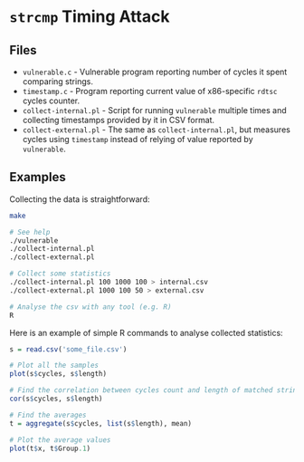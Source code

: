 # `strcmp` Timing Attack

## Files

* `vulnerable.c` - Vulnerable program reporting number of cycles it spent
    comparing strings.
* `timestamp.c` - Program reporting current value of x86-specific `rdtsc`
    cycles counter.
* `collect-internal.pl` - Script for running `vulnerable` multiple times and
    collecting timestamps provided by it in CSV format.
* `collect-external.pl` - The same as `collect-internal.pl`, but measures
    cycles using `timestamp` instead of relying of value reported by `vulnerable`.

## Examples

Collecting the data is straightforward:

```sh
make

# See help
./vulnerable
./collect-internal.pl
./collect-external.pl

# Collect some statistics
./collect-internal.pl 100 1000 100 > internal.csv
./collect-external.pl 1000 100 50 > external.csv

# Analyse the csv with any tool (e.g. R)
R
```

Here is an example of simple R commands to analyse collected statistics:

```R
s = read.csv('some_file.csv')

# Plot all the samples
plot(s$cycles, s$length)

# Find the correlation between cycles count and length of matched string
cor(s$cycles, s$length)

# Find the averages
t = aggregate(s$cycles, list(s$length), mean)

# Plot the average values
plot(t$x, t$Group.1)
```

